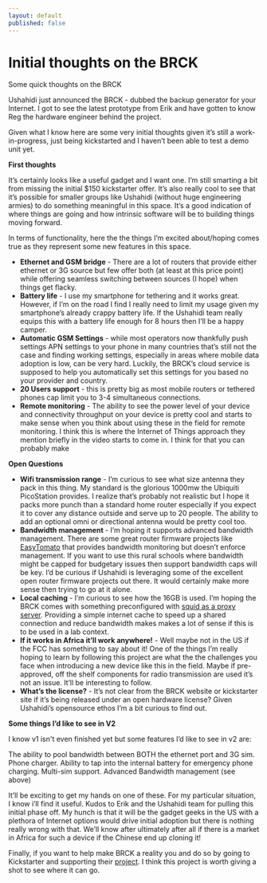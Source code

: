 ```yaml
---
layout: default
published: false
---
```


# Initial thoughts on the BRCK

Some quick thoughts on the BRCK

Ushahidi just announced the BRCK - dubbed the backup generator for your Internet.  I got to see the latest prototype from Erik and have gotten to know Reg the hardware engineer behind the project.  

Given what I know here are some very initial thoughts given it’s still a work-in-progress, just being kickstarted and I haven’t been able to test a demo unit yet.

**First thoughts**

It’s certainly looks like a useful gadget and I want one.  I’m still smarting a bit from missing the initial $150 kickstarter offer.  It’s also really cool to see that it’s possible for smaller groups like Ushahidi (without huge engineering armies) to do something meaningful in this space.  It’s a good indication of where things are going and how intrinsic software will be to building things moving forward.

In terms of functionality, here the the things I’m excited about/hoping comes true as they represent some new features in this space.

* **Ethernet and GSM bridge** - There are a lot of routers that provide either ethernet or 3G source but few offer both (at least at this price point) while offering seamless switching between sources (I hope) when things get flacky.
* **Battery life** - I use my smartphone for tethering and it works great.  However, if I’m on the road I find I really need to limit my usage given my smartphone’s already crappy battery life.   If the Ushahidi team really equips this with a battery life enough for 8 hours then I’ll be a happy camper. 
* **Automatic GSM Settings** - while most operators now thankfully push settings APN settings to your phone in many countries that’s still not the case and finding working settings, especially in areas where mobile data adoption is low, can be very hard.   Luckily, the BRCK’s cloud service is supposed to help you automatically set this settings for you based no your provider and country.
* **20 Users support** - this is pretty big as most mobile routers or tethered phones cap limit you to 3-4 simultaneous connections.
* **Remote monitoring** - The ability to see the power level of your device and connectivity throughput on your device is pretty cool and starts to make sense when you think about using these in the field for remote monitoring.  I think this is where the Internet of Things approach they mention briefly in the video starts to come in.  I think for that you can probably make 

**Open Questions**

* **Wifi transmission range** - I’m curious to see what size antenna they pack in this thing.  My standard is the glorious 1000mw the Ubiquiti PicoStation provides.  I realize that’s probably not realistic but I hope it packs more punch than a standard home router especially if you expect it to cover any distance outside and serve up to 20 people.  The ability to add an optional omni or directional antenna would be pretty cool too.
* **Bandwidth management** - I’m hoping it supports advanced bandwidth management.  There are some great router firmware projects like [EasyTomato](http://www.easytomato.org/) that provides bandwidth monitoring but doesn’t enforce management.  If you want to use this rural schools where bandwidth might be capped for budgetary issues then support bandwidth caps will be key.  I’d be curious if Ushahidi is leveraging some of the excellent open router firmware projects out there.  It would certainly make more sense then trying to go at it alone.
* **Local caching** - I’m curious to see how the 16GB is used.  I’m hoping the BRCK comes with something preconfigured with [squid as a proxy server](http://www.tuxguides.com/using-squid-with-ddwrt/).  Providing a simple internet cache to speed up a shared connection and reduce bandwidth makes makes a lot of sense if this is to be used in a lab context.
* **If it works in Africa it’ll work anywhere!** - Well maybe not in the US if the FCC has something to say about it! One of the things I’m really hoping to learn by following this project are what the the challenges you face when introducing a new device like this in the field.  Maybe if pre-approved, off the shelf components for radio transmission are used it’s not an issue.  It’ll be interesting to follow.
* **What’s the license?** - It’s not clear from the BRCK website or kickstarter site if it’s being released under an open hardware license?  Given Ushahidi’s opensource ethos I’m a bit curious to find out.

**Some things I’d like to see in V2**

I know v1 isn't even finished yet but some features I’d like to see in v2 are:

The ability to pool bandwidth between BOTH the ethernet port and 3G sim.
Phone charger.  Ability to tap into the internal battery for emergency phone charging.
Multi-sim support.
Advanced Bandwidth management (see above)

It’ll be exciting to get my hands on one of these. For my particular situation, I know i’ll find it useful.  Kudos to Erik and the Ushahidi team for pulling this initial phase off.  My hunch is that it will be the gadget geeks in the US with a plethora of Internet options would drive initial adoption but there is nothing really wrong with that.   We’ll know after ultimately after all if there is a market in Africa for such a device if the Chinese end up cloning it!

Finally, if you want to help make BRCK a reality you and do so by going to Kickstarter and supporting their [project](http://www.kickstarter.com/projects/1776324009/brck-your-backup-generator-for-the-internet).  I think this project is worth giving a shot to see where it can go.
